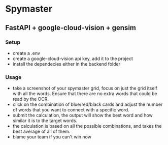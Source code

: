 # Spymaster

## FastAPI + google-cloud-vision + gensim 

### Setup
- create a .env
- create a google-cloud-vision api key, add it to the project
- install the dependecies either in the backend folder

### Usage
- take a screenshot of your spymaster grid, focus on just the grid itself with all the words. Ensure that there are no extra words that could be read by the OCR.
- click on the combination of blue/red/black cards and adjust the number of words that you want to connect with a specific word.
- submit the calculation, the output will show the best word and how similar it is to the target words. 
- the calculation is based on all the possible combinations, and takes the best average of all of them.
- blame your team if you can't win now